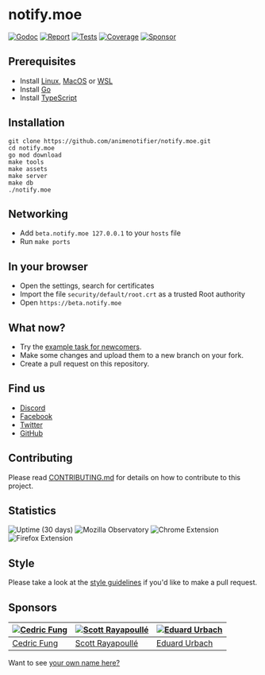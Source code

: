 # notify.moe

[![Godoc][godoc-image]][godoc-url]
[![Report][report-image]][report-url]
[![Tests][tests-image]][tests-url]
[![Coverage][coverage-image]][coverage-url]
[![Sponsor][sponsor-image]][sponsor-url]

## Prerequisites

* Install [Linux](https://en.wikipedia.org/wiki/Linux), [MacOS](https://en.wikipedia.org/wiki/MacOS) or [WSL](https://en.wikipedia.org/wiki/Windows_Subsystem_for_Linux)
* Install [Go](https://golang.org/)
* Install [TypeScript](https://www.typescriptlang.org/)

## Installation

```shell
git clone https://github.com/animenotifier/notify.moe.git
cd notify.moe
go mod download
make tools
make assets
make server
make db
./notify.moe
```

## Networking

* Add `beta.notify.moe 127.0.0.1` to your `hosts` file
* Run `make ports`

## In your browser

* Open the settings, search for certificates
* Import the file `security/default/root.crt` as a trusted Root authority
* Open `https://beta.notify.moe`

## What now?

* Try the [example task for newcomers](docs/new-contributor-task.md).
* Make some changes and upload them to a new branch on your fork.
* Create a pull request on this repository.

## Find us

* [Discord](https://discord.gg/0kimAmMCeXGXuzNF)
* [Facebook](https://www.facebook.com/animenotifier)
* [Twitter](https://twitter.com/animenotifier)
* [GitHub](https://github.com/animenotifier/notify.moe)

## Contributing

Please read [CONTRIBUTING.md](docs/contributing.md) for details on how to contribute to this project.

## Statistics

![Uptime (30 days)](https://img.shields.io/uptimerobot/ratio/m777678498-177cb6b2990056768877bc2a.svg)
![Mozilla Observatory](https://img.shields.io/mozilla-observatory/grade/notify.moe.svg?publish)
![Chrome Extension](https://img.shields.io/chrome-web-store/users/hajchfikckiofgilinkpifobdbiajfch.svg?label=chrome%20users)
![Firefox Extension](https://img.shields.io/amo/users/anime-notifier.svg?label=firefox%20users)

## Style

Please take a look at the [style guidelines](https://github.com/akyoto/quality/blob/master/STYLE.md) if you'd like to make a pull request.

## Sponsors

| [![Cedric Fung](https://avatars3.githubusercontent.com/u/2269238?s=70&v=4)](https://github.com/cedricfung) | [![Scott Rayapoullé](https://avatars3.githubusercontent.com/u/11772084?s=70&v=4)](https://github.com/soulcramer) | [![Eduard Urbach](https://avatars3.githubusercontent.com/u/438936?s=70&v=4)](https://eduardurbach.com) |
| --- | --- | --- |
| [Cedric Fung](https://github.com/cedricfung) | [Scott Rayapoullé](https://github.com/soulcramer) | [Eduard Urbach](https://eduardurbach.com) |

Want to see [your own name here?](https://github.com/users/akyoto/sponsorship)

[godoc-image]: https://godoc.org/github.com/animenotifier/notify.moe?status.svg
[godoc-url]: https://godoc.org/github.com/animenotifier/notify.moe
[report-image]: https://goreportcard.com/badge/github.com/animenotifier/notify.moe
[report-url]: https://goreportcard.com/report/github.com/animenotifier/notify.moe
[tests-image]: https://cloud.drone.io/api/badges/animenotifier/notify.moe/status.svg
[tests-url]: https://cloud.drone.io/animenotifier/notify.moe
[coverage-image]: https://codecov.io/gh/animenotifier/notify.moe/graph/badge.svg
[coverage-url]: https://codecov.io/gh/animenotifier/notify.moe
[sponsor-image]: https://img.shields.io/badge/github-donate-green.svg
[sponsor-url]: https://github.com/users/akyoto/sponsorship
